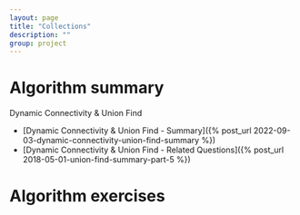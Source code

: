 ```yaml
---
layout: page
title: "Collections"
description: ""
group: project
---
```


# Algorithm summary

Dynamic Connectivity & Union Find
- [Dynamic Connectivity & Union Find - Summary]({% post_url 2022-09-03-dynamic-connectivity-union-find-summary %})
- [Dynamic Connectivity & Union Find - Related Questions]({% post_url 2018-05-01-union-find-summary-part-5 %})

# Algorithm exercises
